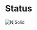 # Status

![N|Solid](https://circleci.com/gh/ioan-ghisoi/clean.svg?style=shield&circle-token=3865f9b0852ac294a3c6803761b96a168f6bcc59)